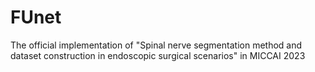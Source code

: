 # FUnet
The official implementation of "Spinal nerve segmentation method and dataset construction in endoscopic surgical scenarios" in MICCAI 2023
